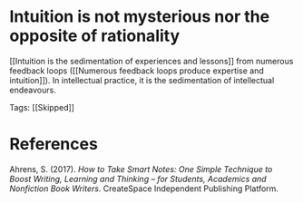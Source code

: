 # Intuition is not mysterious nor the opposite of rationality

[[Intuition is the sedimentation of experiences and lessons]] from numerous feedback loops ([[Numerous feedback loops produce expertise and intuition]]). In intellectual practice, it is the sedimentation of intellectual endeavours.

Tags: [[Skipped]]

# References

Ahrens, S. (2017). *How to Take Smart Notes: One Simple Technique to Boost Writing, Learning and Thinking – for Students, Academics and Nonfiction Book Writers*. CreateSpace Independent Publishing Platform.

